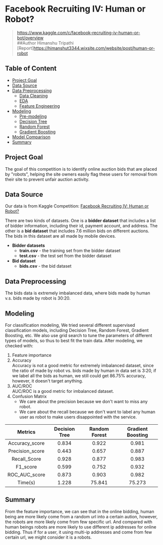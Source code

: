 # Facebook Recruiting IV: Human or Robot?

> https://www.kaggle.com/c/facebook-recruiting-iv-human-or-bot/overview   
> ##Author
>Himanshu  Tripathi
> [Report]https://himanshut3344.wixsite.com/website/post/human-or-robot

## Table of Content

- [Project Goal](#goal)
- [Data Source](#source)
- [Data Preprocessing](#preprocessing)
  - [Data Cleaning](<https://github.com/crystalxs/human-or-robot/blob/master/data_cleaning.ipynb>)
  - [EDA](<https://github.com/crystalxs/human-or-robot/blob/master/EDA.ipynb>)
  - [Feature Engineering](<https://github.com/crystalxs/human-or-robot/blob/master/feature_engineering.ipynb>)
- [Modeling](#Modeling)
  - [Pre-modeling](<https://github.com/crystalxs/human-or-robot/blob/master/pre-modeling.ipynb>)
  - [Decision Tree](<https://github.com/crystalxs/human-or-robot/blob/master/modeling_decision_tree.ipynb>)
  - [Random Forest](<https://github.com/crystalxs/human-or-robot/blob/master/modeling_random_forest.ipynb>)
  - [Gradient Boosting](<https://github.com/crystalxs/human-or-robot/blob/master/modeling_gradient_boosting.ipynb>)
- [Model Comparison](<https://github.com/crystalxs/human-or-robot/blob/master/model_comparison.ipynb>)
- [Summary](#Summary)

## Project Goal <a name="goal"/>

The goal of this competition is to identify online auction bids that are placed by "robots", helping the site owners easily flag these users for removal from their site to prevent unfair auction activity.

## Data Source <a name="source"/>

Our data is from Kaggle Competition: [Facebook Recruiting IV: Human or Robot?](https://www.kaggle.com/c/facebook-recruiting-iv-human-or-bot)

There are two kinds of datasets. One is a **bidder dataset** that includes a list of bidder information, including their id, payment account, and address. The other is a **bid dataset** that includes 7.6 million bids on different auctions. The bids in this dataset are all made by mobile devices.

- **Bidder datasets**
  - **train.csv** - the training set from the bidder dataset
  - **test.csv** - the test set from the bidder dataset
- **Bid dataset**
  - **bids.csv** - the bid dataset

## Data Preprocessing <a name="preprocessing"/>

The bids data is extremely imbalanced data, where bids made by human v.s. bids made by robot is 30:20.

## Modeling

For classification modeling, We tried several different supervised classification models, including Decision Tree, Random Forest, Gradient Boosting, etc. We also use grid search to tune the parameters of different types of models, so thus to best fit the train data. After modeling, we checked with:
1. Feature importance
2. Accuracy   
	Accuracy is not a good metric for extremely imbalanced dataset, since the ratio of made by robot vs. bids made by human in data set is 3:20, if we label all the bids as human, we still could get 86.75% accuracy, however, it doesn't target anything.
3. AUC/ROC   
	AUC/ROC is a good metric for imbalanced dataset.
4. Confusion Matrix   
	+ We care about the precision because we don't want to miss any robot.  
	+ We care about the recall because we don't want to label any human user as robot to make users disappointed with the service. 


|Metrics        |Decision Tree|Random Forest|Gradient Boosting|
|:-------------:|:-----------:|:-----------:|:---------------:|
|Accuracy_score |0.834        |0.922        |0.981            |
|Precision_score|0.443        |0.657        |0.887            |
|Recall_Score   |0.928        |0.877        |0.983            |
|F1_score       |0.599        |0.752        |0.932            |
|ROC_AUC_score  |0.873        |0.903        |0.982            |
|Time(s)        |1.228        |75.841       |75.273           |

## Summary

From the feature importance, we can see that in the online bidding, human being are more likely come from a random url into a certain aution, however, the robots are more likely come from few specific url. And compared with human beings robots are more likely to use different ip addresses for online bidding. Thus if for a user, it using multi-ip addresses and come from few certain url, we might consider it is a robots.
